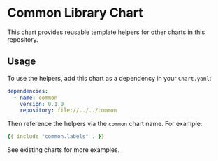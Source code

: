 # Common Library Chart

This chart provides reusable template helpers for other charts in this repository.

## Usage

To use the helpers, add this chart as a dependency in your `Chart.yaml`:

```yaml
dependencies:
  - name: common
    version: 0.1.0
    repository: file://../../common
```

Then reference the helpers via the `common` chart name. For example:

```yaml
{{ include "common.labels" . }}
```

See existing charts for more examples.
